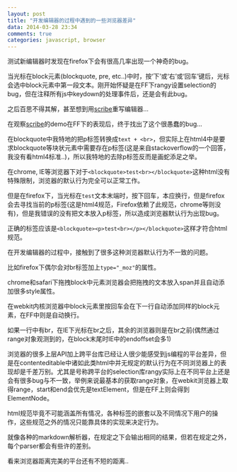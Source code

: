 ```yaml
---
layout: post
title: "开发编辑器的过程中遇到的一些浏览器差异"
data: 2014-03-28 23:34
comments: true
categories: javascript, browser
---
```


测试新编辑器时发现在firefox下会有很高几率出现一个神奇的bug。

当光标在block元素(blockquote, pre, etc..)中时，按‘下’或‘右’或‘回车’键后，光标会选中block元素中第一段文本。刚开始怀疑是在FF下rangy设置selection的bug，但在注释所有js中keydown的处理事件后，还是会有此bug。

之后百思不得其解，甚至想到用[scribe][scribe]重写编辑器...

在观察[scribe][scribe]的demo在FF下的表现后，终于找出了这个很愚蠢的bug...

在blockquote中我特地的把p标签转换成`text + <br>`，但实际上在html4中是要求blockquote等块状元素中需要存在p标签(这是来自stackoverflow的一个回答，我没有看html4标准..)，所以我特地的去除p标签反而是画蛇添足之举。

在chrome, IE等浏览器下对于`<blockquote>test<br></blockquote>`这种html没有特殊限制，浏览器的默认行为完全可以正常工作。

但是在firefox下，当光标在`test`文本末端时，按下回车，本应换行，但是firefox会去寻找当前的p标签(这是html4规范，Firefox依赖了此规范，chrome等则没有)，但是我错误的没有把文本放入p标签，所以造成浏览器默认行为出现bug。

正确的标签应该是`<blockquote><p>test<br></p></blockquote>`这样才符合html规范。

在开发编辑器的过程中，接触到了很多这种浏览器默认行为不一致的问题。

比如firefox下偶尔会对br标签加上`type="_moz"`的属性。

chrome和safari下拖拽block中元素浏览器会把拖拽的文本放入span并且自动添加很多style属性。

在webkit内核浏览器中block元素里按回车会在下一行自动添加同样的block元素，在FF中则是自动换行。

如果一行中有br，在IE下光标在br之后，其余的浏览器则是在br之前(偶然通过range对象观测到的，在block末尾时IE中的endoffset会多1)

浏览器的很多上层API加上跨平台库已经让人很少能感受到js编程的平台差异，但是在contenteditable中诸如此类html中并无规定的默认行为在不同浏览器上的表现却是千差万别。尤其是号称跨平台的selection库rangy实际上在不同平台上还是会有很多bug与不一致，举例来说最基本的获取range对象，在webkit浏览器上取得range，start和end会优先是textElement，但是在FF上则会得到ElementNode。

html规范毕竟不可能涵盖所有情况，各种标签的嵌套以及不同情况下用户的操作，这些规范之外的情况只能靠具体的实现来决定行为。

就像各种的markdown解析器，在规定之下会输出相同的结果，但若在规定之外，每个parser都会有些许的差别。

看来浏览器距离完美的平台还有不短的距离..

[scribe]: https://github.com/guardian/scribe
